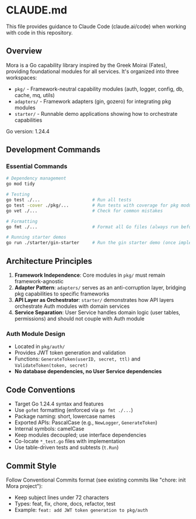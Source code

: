 # CLAUDE.md

This file provides guidance to Claude Code (claude.ai/code) when working with code in this repository.

## Overview

Mora is a Go capability library inspired by the Greek Moirai (Fates), providing foundational modules for all services. It's organized into three workspaces:
- `pkg/` - Framework-neutral capability modules (auth, logger, config, db, cache, mq, utils)
- `adapters/` - Framework adapters (gin, gozero) for integrating pkg modules
- `starter/` - Runnable demo applications showing how to orchestrate capabilities

Go version: 1.24.4

## Development Commands

### Essential Commands
```bash
# Dependency management
go mod tidy

# Testing
go test ./...                    # Run all tests
go test -cover ./pkg/...         # Run tests with coverage for pkg modules
go vet ./...                     # Check for common mistakes

# Formatting
go fmt ./...                     # Format all Go files (always run before commit)

# Running starter demos
go run ./starter/gin-starter     # Run the gin starter demo (once implemented)
```

## Architecture Principles

1. **Framework Independence**: Core modules in `pkg/` must remain framework-agnostic
2. **Adapter Pattern**: `adapters/` serves as an anti-corruption layer, bridging pkg capabilities to specific frameworks
3. **API Layer as Orchestrator**: `starter/` demonstrates how API layers orchestrate Auth modules with domain services
4. **Service Separation**: User Service handles domain logic (user tables, permissions) and should not couple with Auth module

### Auth Module Design
- Located in `pkg/auth/`
- Provides JWT token generation and validation
- Functions: `GenerateToken(userID, secret, ttl)` and `ValidateToken(token, secret)`
- **No database dependencies, no User Service dependencies**

## Code Conventions

- Target Go 1.24.4 syntax and features
- Use `gofmt` formatting (enforced via `go fmt ./...`)
- Package naming: short, lowercase names
- Exported APIs: PascalCase (e.g., `NewLogger`, `GenerateToken`)
- Internal symbols: camelCase
- Keep modules decoupled; use interface dependencies
- Co-locate `*_test.go` files with implementation
- Use table-driven tests and subtests (`t.Run`)

## Commit Style

Follow Conventional Commits format (see existing commits like "chore: init Mora project"):
- Keep subject lines under 72 characters
- Types: feat, fix, chore, docs, refactor, test
- Example: `feat: add JWT token generation to pkg/auth`